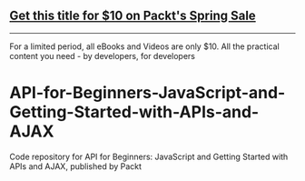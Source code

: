 ## [Get this title for $10 on Packt's Spring Sale](https://www.packt.com/V13685?utm_source=github&utm_medium=packt-github-repo&utm_campaign=spring_10_dollar_2022)
-----
For a limited period, all eBooks and Videos are only $10. All the practical content you need \- by developers, for developers

# API-for-Beginners-JavaScript-and-Getting-Started-with-APIs-and-AJAX
Code repository for API for Beginners: JavaScript and Getting Started with APIs and AJAX, published by Packt
